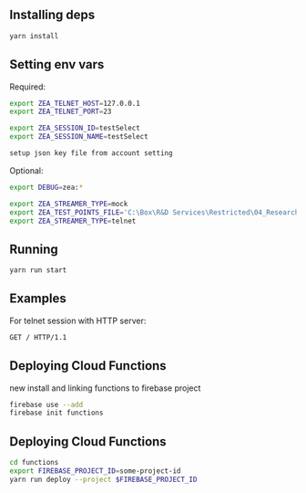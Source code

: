## Installing deps

```bash
yarn install
```

## Setting env vars

Required:

```bash
export ZEA_TELNET_HOST=127.0.0.1
export ZEA_TELNET_PORT=23

export ZEA_SESSION_ID=testSelect
export ZEA_SESSION_NAME=testSelect

setup json key file from account setting
```

Optional:

```bash
export DEBUG=zea:*

export ZEA_STREAMER_TYPE=mock
export ZEA_TEST_POINTS_FILE='C:\Box\R&D Services\Restricted\04_Research Trajectories\BROWER SRVY REVIEW\SURVEYLINK_MVP\Mockup\Setup Survey Points.txt'
export ZEA_STREAMER_TYPE=telnet
```

## Running

```bash
yarn run start
```

## Examples

For telnet session with HTTP server:

```bash
GET / HTTP/1.1
```

## Deploying Cloud Functions

new install and linking functions to firebase project
```bash
firebase use --add
firebase init functions
```

## Deploying Cloud Functions

```bash
cd functions
export FIREBASE_PROJECT_ID=some-project-id
yarn run deploy --project $FIREBASE_PROJECT_ID
```
